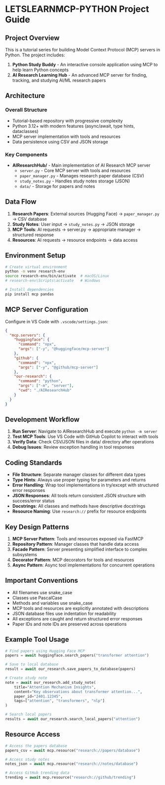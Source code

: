 # LETSLEARNMCP-PYTHON Project Guide

## Project Overview
This is a tutorial series for building Model Context Protocol (MCP) servers in Python. The project includes:

1. **Python Study Buddy** - An interactive console application using MCP to help learn Python concepts
2. **AI Research Learning Hub** - An advanced MCP server for finding, tracking, and studying AI/ML research papers

## Architecture

### Overall Structure
- Tutorial-based repository with progressive complexity
- Python 3.12+ with modern features (async/await, type hints, dataclasses)
- MCP server implementation with tools and resources
- Data persistence using CSV and JSON storage

### Key Components
- **AIResearchHub/** - Main implementation of AI Research MCP server
  - `server.py` - Core MCP server with tools and resources
  - `paper_manager.py` - Manages research paper database (CSV)
  - `study_notes.py` - Handles study notes storage (JSON)
  - `data/` - Storage for papers and notes

## Data Flow
1. **Research Papers**: External sources (Hugging Face) → `paper_manager.py` → CSV database
2. **Study Notes**: User input → `study_notes.py` → JSON storage
3. **MCP Tools**: AI requests → server.py → appropriate manager → structured response
4. **Resources**: AI requests → resource endpoints → data access

## Environment Setup
```bash
# Create virtual environment
python -m venv research-env
source research-env/bin/activate  # macOS/Linux
# research-env\Scripts\activate   # Windows

# Install dependencies
pip install mcp pandas
```

## MCP Server Configuration
Configure in VS Code with `.vscode/settings.json`:
```json
{
  "mcp.servers": {
    "huggingface": {
      "command": "npx",
      "args": ["-y", "@huggingface/mcp-server"]
    },
    "github": {
      "command": "npx", 
      "args": ["-y", "@github/mcp-server"]
    },
    "our-research": {
      "command": "python",
      "args": ["-m", "server"],
      "cwd": "./AIResearchHub"
    }
  }
}
```

## Development Workflow
1. **Run Server**: Navigate to AIResearchHub and execute `python -m server`
2. **Test MCP Tools**: Use VS Code with GitHub Copilot to interact with tools
3. **Verify Data**: Check CSV/JSON files in data/ directory after operations
4. **Debug Issues**: Review exception handling in tool responses

## Coding Standards
- **File Structure**: Separate manager classes for different data types
- **Type Hints**: Always use proper typing for parameters and returns
- **Error Handling**: Wrap tool implementations in try/except with structured error responses
- **JSON Responses**: All tools return consistent JSON structure with success/error status
- **Docstrings**: All classes and methods have descriptive docstrings
- **Resource Naming**: Use `research://` prefix for resource endpoints

## Key Design Patterns
1. **MCP Server Pattern**: Tools and resources exposed via FastMCP
2. **Repository Pattern**: Manager classes that handle data access
3. **Facade Pattern**: Server presenting simplified interface to complex subsystems
4. **Decorator Pattern**: MCP decorators for tools and resources
5. **Async Pattern**: Async tool implementations for concurrent operations

## Important Conventions
- All filenames use snake_case
- Classes use PascalCase
- Methods and variables use snake_case
- MCP tools and resources are explicitly annotated with descriptions
- JSON database files use indentation for readability
- All exceptions are caught and return structured error responses
- Paper IDs and note IDs are preserved across operations

## Example Tool Usage
```python
# Find papers using Hugging Face MCP
papers = await huggingface.search_papers("transformer attention")

# Save to local database
result = await our_research.save_papers_to_database(papers)

# Create study note
note = await our_research.add_study_note(
    title="Attention Mechanism Insights", 
    content="Key observations about transformer attention...",
    paper_id="2401.12345",
    tags=["attention", "transformers", "nlp"]
)

# Search local papers
results = await our_research.search_local_papers("attention")
```

## Resource Access
```python
# Access the papers database
papers_csv = await mcp.resource("research://papers/database")

# Access study notes
notes_json = await mcp.resource("research://notes/database")

# Access GitHub trending data
trending = await mcp.resource("research://github/trending")
```
